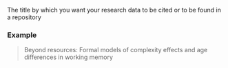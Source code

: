 The title by which you want your research data to be cited or to be found in a repository

### Example

> Beyond resources: Formal models of complexity effects and age differences in working memory
